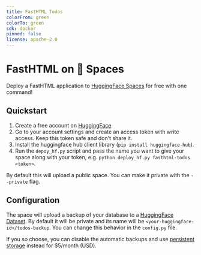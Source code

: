 ```yaml
---
title: FastHTML Todos
colorFrom: green
colorTo: green
sdk: docker
pinned: false
license: apache-2.0
---
```


# FastHTML on 🤗 Spaces

Deploy a FastHTML application to [HuggingFace Spaces](https://huggingface.co/spaces) for free with one command!

## Quickstart

1. Create a free account on [HuggingFace](https://huggingface.co)
2. Go to your account settings and create an access token with write access. Keep this token safe and don't share it.
3. Install the huggingface hub client library (`pip install huggingface-hub`).
5. Run the `depoy_hf.py` script and pass the name you want to give your space along with your token, e.g. `python deploy_hf.py fasthtml-todos <token>`.

By default this will upload a public space. You can make it private with the `--private` flag.

## Configuration

The space will upload a backup of your database to a [HuggingFace Dataset](https://huggingface.co/datasets). By default it will be private and its name will be `<your-huggingface-id>/todos-backup`. You can change this behavior in the `config.py` file.

If you so choose, you can disable the automatic backups and use [persistent storage](https://huggingface.co/docs/hub/en/spaces-storage#persistent-storage-specs) instead for $5/month (USD). 

